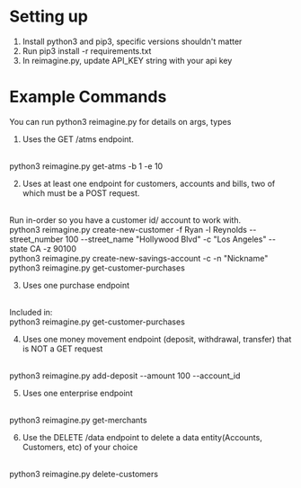 # Setting up
1. Install python3 and pip3, specific versions shouldn't matter
2. Run pip3 install -r requirements.txt
3. In reimagine.py, update API_KEY string with your api key

# Example Commands
You can run python3 reimagine.py <command-name> for details on args, types

1. Uses the GET /atms endpoint.
<br/>
python3 reimagine.py get-atms -b 1 -e 10

2. Uses at least one endpoint for customers, accounts and bills, two of which must be a POST request.
<br/>
Run in-order so you have a customer id/ account to work with.</b>
<br/>
python3 reimagine.py create-new-customer -f Ryan -l Reynolds --street_number 100 --street_name "Hollywood Blvd" -c "Los Angeles" --state CA -z 90100
<br/>
python3 reimagine.py create-new-savings-account -c <customer_id> -n "Nickname"
<br/>
python3 reimagine.py get-customer-purchases

3. Uses one purchase endpoint
<br/>
Included in:
<br/>
python3 reimagine.py get-customer-purchases

4. Uses one money movement endpoint (deposit, withdrawal, transfer) that is NOT a GET request
<br/>
python3 reimagine.py add-deposit --amount 100 --account_id <savings_account_id>

5. Uses one enterprise endpoint
<br/>
python3 reimagine.py get-merchants

6. Use the DELETE /data endpoint to delete a data entity(Accounts, Customers, etc) of your choice
<br/>
python3 reimagine.py delete-customers
